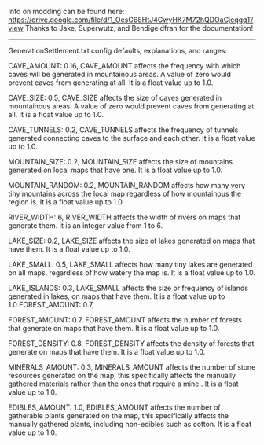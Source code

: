 Info on modding can be found here:
https://drive.google.com/file/d/1_OesG68HtJ4CwyHK7M72hQDOaCjeqgqT/view
Thanks to Jake, Superwutz, and Bendigeidfran for the documentation!

---

GenerationSettlement.txt config defaults, explanations, and ranges:

CAVE_AMOUNT: 0.16,
CAVE_AMOUNT affects the frequency with which caves will be generated in mountainous
areas. A value of zero would prevent caves from generating at all. It is a float value up to 1.0.

CAVE_SIZE: 0.5,
CAVE_SIZE affects the size of caves generated in mountainous areas. A value of zero would
prevent caves from generating at all. It is a float value up to 1.0.

CAVE_TUNNELS: 0.2,
CAVE_TUNNELS affects the frequency of tunnels generated connecting caves to the surface
and each other. It is a float value up to 1.0.

MOUNTAIN_SIZE: 0.2,
MOUNTAIN_SIZE affects the size of mountains generated on local maps that have one. It is
a float value up to 1.0.

MOUNTAIN_RANDOM: 0.2,
MOUNTAIN_RANDOM affects how many very tiny mountains across the local map
regardless of how mountainous the region is. It is a float value up to 1.0.

RIVER_WIDTH: 6,
RIVER_WIDTH affects the width of rivers on maps that generate them. It is an integer value
from 1 to 6.

LAKE_SIZE: 0.2,
LAKE_SIZE affects the size of lakes generated on maps that have them. It is a float value up
to 1.0.

LAKE_SMALL: 0.5,
LAKE_SMALL affects how many tiny lakes are generated on all maps, regardless of how
watery the map is. It is a float value up to 1.0.

LAKE_ISLANDS: 0.3,
LAKE_SMALL affects the size or frequency of islands generated in lakes, on maps that have
them. It is a float value up to 1.0.FOREST_AMOUNT: 0.7,

FOREST_AMOUNT: 0.7,
FOREST_AMOUNT affects the number of forests that generate on maps that have them. It is
a float value up to 1.0.

FOREST_DENSITY: 0.8,
FOREST_DENSITY affects the density of forests that generate on maps that have them. It is
a float value up to 1.0.

MINERALS_AMOUNT: 0.3,
MINERALS_AMOUNT affects the number of stone resources generated on the map, this
specifically affects the manually gathered materials rather than the ones that require a
mine.. It is a float value up to 1.0.

EDIBLES_AMOUNT: 1.0,
EDIBLES_AMOUNT affects the number of gatherable plants generated on the map, this
specifically affects the manually gathered plants, including non-edibles such as cotton. It is a
float value up to 1.0.